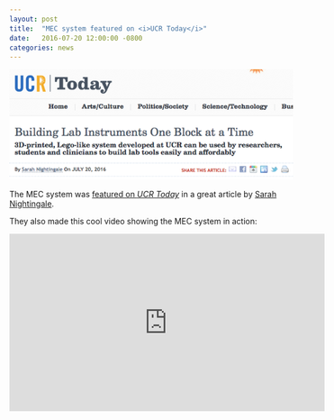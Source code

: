 ```yaml
---
layout: post
title:  "MEC system featured on <i>UCR Today</i>"
date:   2016-07-20 12:00:00 -0800
categories: news
---
```

![MEC UCR Today](/assets/mec-ucr-today.png)

The MEC system was [featured on *UCR Today*](https://ucrtoday.ucr.edu/38752) in a great article by [Sarah Nightingale](https://ucrtoday.ucr.edu/author/sanight).

They also made this cool video showing the MEC system in action:

<iframe width="560" height="315" src="https://www.youtube.com/embed/2YOuW22XJUA" frameborder="0" allowfullscreen="allowfullscreen"></iframe>

